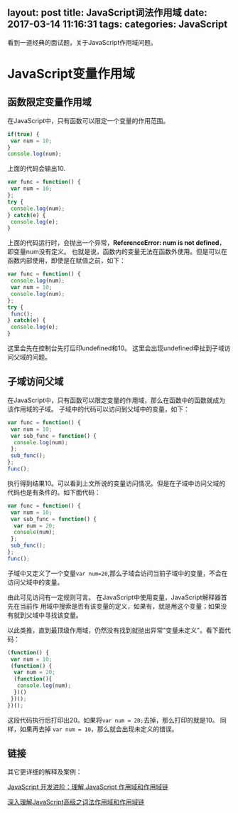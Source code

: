 layout: post
title: JavaScript词法作用域
date: 2017-03-14 11:16:31
tags:
categories: JavaScript
---

看到一道经典的面试题，关于JavaScript作用域问题。

# JavaScript变量作用域 #

## 函数限定变量作用域 ##

在JavaScript中，只有函数可以限定一个变量的作用范围。
```JavaScript
if(true) {
 var num = 10;
}
console.log(num);

```
上面的代码会输出10.

```JavaScript
var func = function() {
 var num = 10;
};
try {
 console.log(num);
} catch(e) {
 console.log(e);
}
```
上面的代码运行时，会抛出一个异常，__ReferenceError: num is not defined__，即变量num没有定义。
也就是说，函数内的变量无法在函数外使用。但是可以在函数内部使用，即使是在赋值之前，如下：
```JavaScript
var func = function() {
 console.log(num);
 var num = 10;
 console.log(num);
};
try {
 func();
} catch(e) {
 console.log(e);
}
```
这里会先在控制台先打后印undefined和10。
这里会出现undefined牵扯到子域访问父域的问题。

## 子域访问父域 ##

在JavaScript中，只有函数可以限定变量的作用域，那么在函数中的函数就成为该作用域的子域。
子域中的代码可以访问到父域中的变量，如下：
```JavaScript
var func = function() {
 var num = 10;
 var sub_func = function() {
  console.log(num);
 };
 sub_func();
};
func();
```
执行得到结果10。可以看到上文所说的变量访问情况。但是在子域中访问父域的代码也是有条件的。如下面代码：
```JavaScript
var func = function() {
 var num = 10;
 var sub_func = function() {
  var num = 20;
  console(num);
 };
 sub_func();
};
func();
```
子域中又定义了一个变量`var num=20`,那么子域会访问当前子域中的变量，不会在访问父域中的变量。

由此可见访问有一定规则可言。 在JavaScript中使用变量，JavaScript解释器首先在当前作
用域中搜索是否有该变量的定义，如果有，就是用这个变量；如果没有就到父域中寻找该变量。

以此类推，直到最顶级作用域，仍然没有找到就抛出异常"变量未定义"。看下面代码：
```JavaScript
(function() {
 var num = 10;
 (function() {
  var num = 20;
  (function(){
   console.log(num);
  })()
 })();
})();
```
这段代码执行后打印出20。如果将`var num = 20;`去掉，那么打印的就是10。 同样，如果再去掉
`var num = 10`，那么就会出现未定义的错误。

## 链接 ##

其它更详细的解释及案例：

[JavaScript 开发进阶：理解 JavaScript 作用域和作用域链](http://www.cnblogs.com/lhb25/archive/2011/09/06/javascript-scope-chain.html)

[深入理解JavaScript高级之词法作用域和作用域链](http://www.jb51.net/article/44307.htm)




